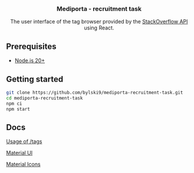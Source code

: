 <div align="center">
	<h3>Mediporta - recruitment task</h1>
	<p>The user interface of the tag browser provided by the
		<a href="https://api.stackexchange.com/docs">StackOverflow API</a> using React.
	</p>
</div>

## Prerequisites

- [Node.js 20+](https://nodejs.org/en)

## Getting started

```bash
git clone https://github.com/bylski9/mediporta-recruitment-task.git
cd mediporta-recruitment-task
npm ci
npm start
```

## Docs

[Usage of /tags](https://api.stackexchange.com/docs/tags)

[Material UI](https://mui.com/material-ui/getting-started/)

[Material Icons](https://mui.com/material-ui/material-icons/)
